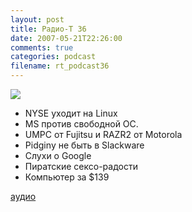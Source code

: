 ```yaml
---
layout: post
title: Радио-T 36
date: 2007-05-21T22:26:00
comments: true
categories: podcast
filename: rt_podcast36
---
```

![](https://radio-t.com/images/radio-t/rt36.jpg)


- NYSE уходит на Linux
- MS против свободной ОС.
- UMPC от Fujitsu и RAZR2 от Motorola
- Pidginу не быть в Slackware
- Слухи о Google
- Пиратские сексо-радости
- Компьютер за $139

[аудио](http://cdn.radio-t.com/rt_podcast36.mp3)
<audio src="http://cdn.radio-t.com/rt_podcast36.mp3" preload="none"></audio>

